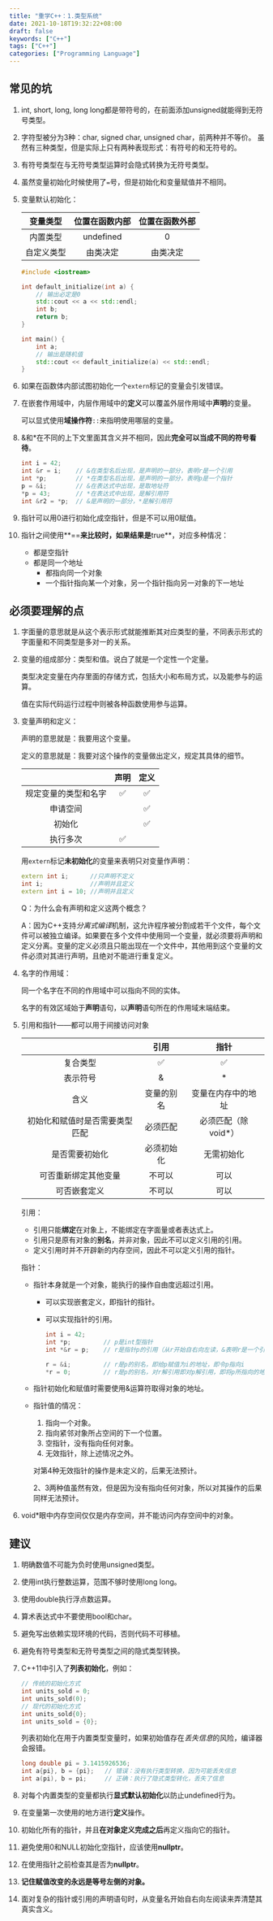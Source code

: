 ```yaml
---
title: "重学C++：1.类型系统"
date: 2021-10-18T19:32:22+08:00
draft: false
keywords: ["C++"]
tags: ["C++"]
categories: ["Programming Language"]
---
```


## 常见的坑

1. int, short, long, long long都是带符号的，在前面添加unsigned就能得到无符号类型。

2. 字符型被分为3种：char, signed char, unsigned char，前两种并不等价。
   虽然有三种类型，但是实际上只有两种表现形式：有符号的和无符号的。
   
3. 有符号类型在与无符号类型运算时会隐式转换为无符号类型。

4. 虽然变量初始化时候使用了`=`号，但是初始化和变量赋值并不相同。

5. 变量默认初始化：

   |  变量类型  | 位置在函数内部 | 位置在函数外部 |
   | :--------: | :------------: | :------------: |
   |  内置类型  |   undefined    |       0        |
   | 自定义类型 |    由类决定    |    由类决定    |

   ```C++
   #include <iostream>
   
   int default_initialize(int a) {
       // 输出必定是0
       std::cout << a << std::endl;
       int b;
       return b;
   }
   
   int main() {
       int a;
       // 输出是随机值
       std::cout << default_initialize(a) << std::endl; 
   }
   ```

6. 如果在函数体内部试图初始化一个`extern`标记的变量会引发错误。

7. 在嵌套作用域中，内层作用域中的**定义**可以覆盖外层作用域中**声明**的变量。

   可以显式使用**域操作符**`::`来指明使用哪层的变量。
   
8. &和*在不同的上下文里面其含义并不相同，因此**完全可以当成不同的符号看待**。

   ```C++
   int i = 42;
   int &r = i;    // &在类型名后出现，是声明的一部分，表明r是一个引用
   int *p;        // *在类型名后出现，是声明的一部分，表明p是一个指针
   p = &i;        // &在表达式中出现，是取地址符
   *p = 43;       // *在表达式中出现，是解引用符
   int &r2 = *p;  // &是声明的一部分，*是解引用符
   ```

9. 指针可以用0进行初始化成空指针，但是不可以用0赋值。

10. 指针之间使用**==**来比较时，如果结果是**true**，对应多种情况：

    + 都是空指针
    + 都是同一个地址
      - 都指向同一个对象
      - 一个指针指向某一个对象，另一个指针指向另一对象的下一地址

## 必须要理解的点

1. 字面量的意思就是从这个表示形式就能推断其对应类型的量，不同表示形式的字面量和不同类型是多对一的关系。

2. 变量的组成部分：类型和值。说白了就是一个定性一个定量。

   类型决定变量在内存里面的存储方式，包括大小和布局方式，以及能参与的运算。

   值在实际代码运行过程中则被各种函数使用参与运算。

3. 变量声明和定义：

   声明的意思就是：我要用这个变量。

   定义的意思就是：我要对这个操作的变量做出定义，规定其具体的细节。

   |                      | 声明 | 定义 |
   | :------------------: | :--: | :--: |
   | 规定变量的类型和名字 |  ✅   |  ✅   |
   |       申请空间       |      |  ✅   |
   |        初始化        |      |  ✅   |
   |       执行多次       |  ✅   |      |

   用`extern`标记**未初始化**的变量来表明只对变量作声明：

   ```C++
   extern int i;      //只声明不定义
   int i;             //声明并且定义
   extern int i = 10; //声明并且定义
   ```

   Q：为什么会有声明和定义这两个概念？

   A：因为C++支持*分离式编译*机制，这允许程序被分割成若干个文件，每个文件可以被独立编译。如果要在多个文件中使用同一个变量，就必须要将声明和定义分离。变量的定义必须且只能出现在一个文件中，其他用到这个变量的文件必须对其进行声明，且绝对不能进行重复定义。

4. 名字的作用域：

   同一个名字在不同的作用域中可以指向不同的实体。

   名字的有效区域始于**声明**语句，以**声明**语句所在的作用域末端结束。
   
5. 引用和指针——都可以用于间接访问对象
   
   |                                |    引用    |        指针         |
   | :----------------------------: | :--------: | :-----------------: |
   |            复合类型            |     ✅      |          ✅          |
   |            表示符号            |     &      |          *          |
   |              含义              | 变量的别名 | 变量在内存中的地址  |
   | 初始化和赋值时是否需要类型匹配 |  必须匹配  | 必须匹配（除void*） |
   |         是否需要初始化         | 必须初始化 |     无需初始化      |
   |      可否重新绑定其他变量      |   不可以   |        可以         |
   |          可否嵌套定义          |   不可以   |        可以         |
   
   引用：
   
   + 引用只能**绑定**在对象上，不能绑定在字面量或者表达式上。
   + 引用只是原有对象的**别名**，并非对象，因此不可以定义引用的引用。
   + 定义引用时并不开辟新的内存空间，因此不可以定义引用的指针。
   
   指针：
   
   + 指针本身就是一个对象，能执行的操作自由度远超过引用。
   
     - 可以实现嵌套定义，即指针的指针。
   
     - 可以实现指针的引用。
   
       ```C++
       int i = 42;
       int *p;         // p是int型指针
       int *&r = p;    // r是指针p的引用（从r开始自右向左读，&表明r是一个引用，引用的是指针，指针指向的类型是int）
       
       r = &i;         // r是p的别名，即给p赋值为i的地址，即令p指向i
       *r = 0;         // r是p的别名，对r解引用即对p解引用，即将p所指向的地址处变量的值赋值为0
       ```
   
   + 指针初始化和赋值时需要使用&运算符取得对象的地址。
   
   + 指针值的情况：
     1. 指向一个对象。
     2. 指向紧邻对象所占空间的下一个位置。
     3. 空指针，没有指向任何对象。
     4. 无效指针，除上述情况之外。
     
     对第4种无效指针的操作是未定义的，后果无法预计。
     
     2、3两种值虽然有效，但是因为没有指向任何对象，所以对其操作的后果同样无法预计。
   
6. void*眼中内存空间仅仅是内存空间，并不能访问内存空间中的对象。

## 建议

1. 明确数值不可能为负时使用unsigned类型。

2. 使用int执行整数运算，范围不够时使用long long。

3. 使用double执行浮点数运算。

4. 算术表达式中不要使用bool和char。

5. 避免写出依赖实现环境的代码，否则代码不可移植。

6. 避免有符号类型和无符号类型之间的隐式类型转换。

7. C++11中引入了**列表初始化**，例如：

   ```C++
   // 传统的初始化方式
   int units_sold = 0;
   int units_sold(0);
   // 现代的初始化方式
   int units_sold{0};
   int units_sold = {0};
   ```

   列表初始化在用于内置类型变量时，如果初始值存在*丢失信息*的风险，编译器会报错。

   ```C++
   long double pi = 3.1415926536;
   int a{pi}, b = {pi};   // 错误：没有执行类型转换，因为可能丢失信息
   int a(pi), b = pi;     // 正确：执行了隐式类型转化，丢失了信息
   ```

8. 对每个内置类型的变量都执行**显式默认初始化**以防止undefined行为。

9. 在变量第一次使用的地方进行**定义**操作。

10. 初始化所有的指针，并且**在对象定义完成之后**再定义指向它的指针。

11. 避免使用0和NULL初始化空指针，应该使用**nullptr**。

12. 在使用指针之前检查其是否为**nullptr**。

13. **记住赋值改变的永远是等号左侧的对象。**

14. 面对复杂的指针或引用的声明语句时，从变量名开始自右向左阅读来弄清楚其真实含义。

